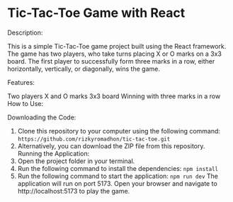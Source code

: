 # Tic-Tac-Toe Game with React

Description:

This is a simple Tic-Tac-Toe game project built using the React framework. The game has two players, who take turns placing X or O marks on a 3x3 board. The first player to successfully form three marks in a row, either horizontally, vertically, or diagonally, wins the game.

Features:

Two players
X and O marks
3x3 board
Winning with three marks in a row
How to Use:

Downloading the Code:

1. Clone this repository to your computer using the following command:
``` https://github.com/rizkyromadhon/tic-tac-toe.git ```
2. Alternatively, you can download the ZIP file from this repository.
Running the Application:
1. Open the project folder in your terminal.
2. Run the following command to install the dependencies:
``` npm install ```
3. Run the following command to start the application:
``` npm run dev ```
The application will run on port 5173. Open your browser and navigate to http://localhost:5173 to play the game.
